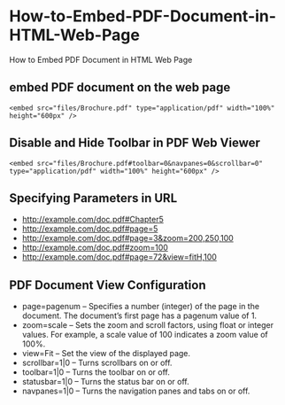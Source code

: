 # How-to-Embed-PDF-Document-in-HTML-Web-Page
How to Embed PDF Document in HTML Web Page

## embed PDF document on the web page
```
<embed src="files/Brochure.pdf" type="application/pdf" width="100%" height="600px" />
```

## Disable and Hide Toolbar in PDF Web Viewer
```
<embed src="files/Brochure.pdf#toolbar=0&navpanes=0&scrollbar=0" type="application/pdf" width="100%" height="600px" />
```

## Specifying Parameters in URL

* http://example.com/doc.pdf#Chapter5
* http://example.com/doc.pdf#page=5
* http://example.com/doc.pdf#page=3&zoom=200,250,100
* http://example.com/doc.pdf#zoom=100
* http://example.com/doc.pdf#page=72&view=fitH,100

## PDF Document View Configuration

* page=pagenum – Specifies a number (integer) of the page in the document. The document’s first page has a pagenum value of 1.
* zoom=scale – Sets the zoom and scroll factors, using float or integer values. For example, a scale value of 100 indicates a zoom value of 100%.
* view=Fit – Set the view of the displayed page.
* scrollbar=1|0 – Turns scrollbars on or off.
* toolbar=1|0 – Turns the toolbar on or off.
* statusbar=1|0 – Turns the status bar on or off.
* navpanes=1|0 – Turns the navigation panes and tabs on or off.
